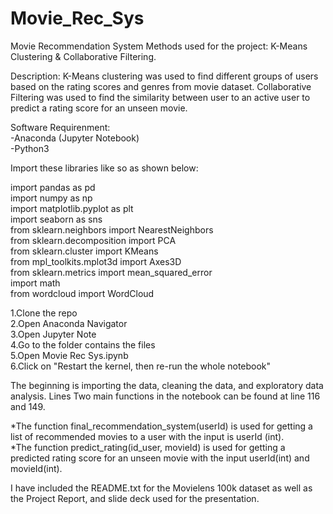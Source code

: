 # Movie_Rec_Sys

Movie Recommendation System
Methods used for the project: K-Means Clustering & Collaborative Filtering.

Description: K-Means clustering was used to find different groups of users based on the rating scores and genres from movie dataset. Collaborative Filtering was used to find the similarity between user to an active user to predict a rating score for an unseen movie.

Software Requirenment:<br />
-Anaconda (Jupyter Notebook)<br />
-Python3

Import these libraries like so as shown below:<br />

import pandas as pd<br />
import numpy as np<br />
import matplotlib.pyplot as plt<br />
import seaborn as sns<br />
from sklearn.neighbors import NearestNeighbors<br />
from sklearn.decomposition import PCA<br />
from sklearn.cluster import KMeans<br />
from mpl_toolkits.mplot3d import Axes3D<br />
from sklearn.metrics import mean_squared_error<br />
import math<br />
from wordcloud import WordCloud<br />

1.Clone the repo<br />
2.Open Anaconda Navigator<br />
3.Open Jupyter Note<br />
4.Go to the folder contains the files<br />
5.Open Movie Rec Sys.ipynb<br />
6.Click on "Restart the kernel, then re-run the whole notebook"<br />

The beginning is importing the data, cleaning the data, and exploratory data analysis. Lines
Two main functions in the notebook can be found at line 116 and 149.

*The function final_recommendation_system(userId) is used for getting a list of recommended movies to a user with the input is userId (int).<br />
*The function predict_rating(id_user, movieId) is used for getting a predicted rating score for an unseen movie with the input userId(int) and movieId(int).

I have included the README.txt for the Movielens 100k dataset as well as the Project Report, and slide deck used for the presentation.
